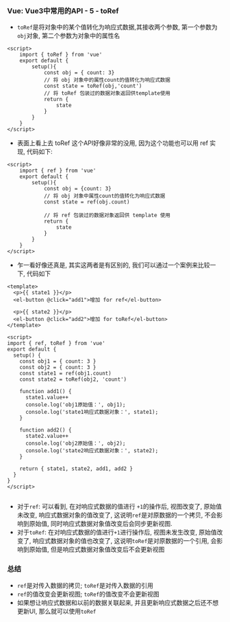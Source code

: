 ### Vue: Vue3中常用的API - 5 - toRef
- `toRef`是将对象中的某个值转化为响应式数据,其接收两个参数, 第一个参数为`obj`对象, 第二个参数为对象中的属性名
```vue
<script>
    import { toRef } from 'vue'
    export default {
        setup(){
            const obj = { count: 3}
            // 将 obj 对象中的属性count的值转化为响应式数据
            const state = toRef(obj,'count')
            // 将 toRef 包装过的数据对象返回供template使用
            return {
                state
            }
        }
    }
</script>
```
- 表面上看上去 toRef 这个API好像非常的没用, 因为这个功能也可以用 ref 实现, 代码如下:
```vue
<script>
    import { ref } from 'vue'
    export default {
        setup(){
            const obj = {count: 3}
            // 将 obj 对象中属性count的值转化为响应式数据
            const state = ref(obj.count)

            // 将 ref 包装过的数据对象返回供 template 使用
            return {
                state
            }
        }
    }
</script>
```
- 乍一看好像还真是, 其实这两者是有区别的, 我们可以通过一个案例来比较一下, 代码如下
```vue
<template>
  <p>{{ state1 }}</p>
  <el-button @click="add1">增加 for ref</el-button>

  <p>{{ state2 }}</p>
  <el-button @click="add2">增加 for toRef</el-button>
</template>

<script>
import { ref, toRef } from 'vue'
export default {
  setup() {
    const obj1 = { count: 3 }
    const obj2 = { count: 3 }
    const state1 = ref(obj1.count)
    const state2 = toRef(obj2, 'count')

    function add1() {
      state1.value++
      console.log('obj1原始值：', obj1);
      console.log('state1响应式数据对象：', state1);
    }

    function add2() {
      state2.value++
      console.log('obj2原始值：', obj2);
      console.log('state2响应式数据对象：', state2);
    }

    return { state1, state2, add1, add2 }
  }
}
</script>


```
- 对于`ref`: 可以看到, 在对响应式数据的值进行 `+1`的操作后, 视图改变了, 原始值未改变, 响应式数据对象的值改变了, 这说明`ref`是对原数据的一个拷贝, 不会影响到原始值, 同时响应式数据对象值改变后会同步更新视图.
- 对于`toRef`: 在对响应式数据的值进行`+1`进行操作后, 视图未发生改变, 原始值改变了, 响应式数据对象的值也改变了, 这说明`toRef`是对原数据的一个引用, 会影响到原始值, 但是响应式数据对象值改变后不会更新视图

### 总结
- `ref`是对传入数据的拷贝; `toRef`是对传入数据的引用
- `ref`的值改变会更新视图; `toRef`的值改变不会更新视图
- 如果想让响应式数据和以前的数据关联起来, 并且更新响应式数据之后还不想更新UI, 那么就可以使用`toRef`
